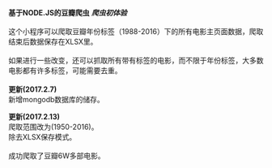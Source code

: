 **基于NODE.JS的豆瓣爬虫**      ***爬虫初体验***
<br>
<br>
这个小程序可以爬取豆瓣年份标签（1988-2016）下的所有电影主页面数据，爬取结束后数据保存在XLSX里。<br>
<br>
如果进行一些改变，还可以抓取所有带有标签的电影，而不限于年份标签，大多数电影都有许多标签，可能需要去重。
<br>
<br>
**更新(2017.2.7)**<br>
新增mongodb数据库的储存。

**更新(2017.2.13)**<br>
爬取范围改为(1950-2016)。<br>
除去XLSX保存模式。<br><br>
成功爬取了豆瓣6W多部电影。

